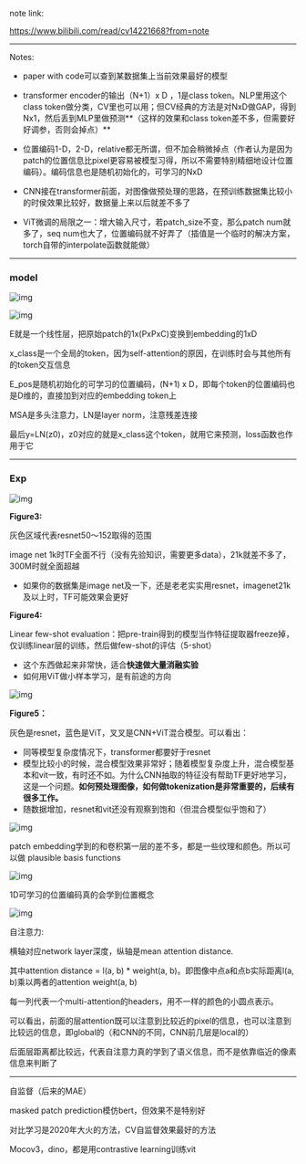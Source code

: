 note link:

https://www.bilibili.com/read/cv14221668?from=note

----

Notes:

* paper with code可以查到某数据集上当前效果最好的模型

* transformer encoder的输出（N+1）x D ，1是class token。NLP里用这个class token做分类，CV里也可以用；但CV经典的方法是对NxD做GAP，得到Nx1，然后丢到MLP里做预测**（这样的效果和class token差不多，但需要好好调参，否则会掉点）**

* 位置编码1-D，2-D，relative都无所谓，但不加会稍微掉点（作者认为是因为patch的位置信息比pixel更容易被模型习得，所以不需要特别精细地设计位置编码）。编码信息也是随机初始化的，可学习的NxD
* CNN接在transformer前面，对图像做预处理的思路，在预训练数据集比较小的时侯效果比较好，数据量上来以后就差不多了
* ViT微调的局限之一：增大输入尺寸，若patch_size不变，那么patch num就多了，seq num也大了，位置编码就不好弄了（插值是一个临时的解决方案，torch自带的interpolate函数就能做）

-------------

### model

![img](https://i0.hdslb.com/bfs/note/338990ad8ed798b3ab23d34fd8b4253feeeb8739.png)

![img](https://i0.hdslb.com/bfs/note/3db1489b5b9093bf21d646d11c661c17e9d53415.png)

E就是一个线性层，把原始patch的1x(PxPxC)变换到embedding的1xD

x_class是一个全局的token，因为self-attention的原因，在训练时会与其他所有的token交互信息

E_pos是随机初始化的可学习的位置编码，(N+1) x D，即每个token的位置编码也是D维的，直接加到对应的embedding token上

MSA是多头注意力，LN是layer norm，注意残差连接

最后y=LN(z0)，z0对应的就是x_class这个token，就用它来预测，loss函数也作用于它

-----------

### Exp

![img](https://i0.hdslb.com/bfs/note/be2095e43aecdc4bc332192a469a74e7dda9bc6f.png)

**Figure3:**

灰色区域代表resnet50～152取得的范围

image net 1k时TF全面不行（没有先验知识，需要更多data），21k就差不多了，300M时就全面超越

* 如果你的数据集是image net及一下，还是老老实实用resnet，imagenet21k及以上时，TF可能效果会更好

**Figure4:**

Linear few-shot evaluation：把pre-train得到的模型当作特征提取器freeze掉，仅训练linear层的训练，然后做few-shot的评估（5-shot）

* 这个东西做起来非常快，适合**快速做大量消融实验**
* 如何用ViT做小样本学习，是有前途的方向

![img](https://i0.hdslb.com/bfs/note/d1ab3842c94ff42ee989a1d5c677a4592ec4b6a0.png)

**Figure5：**

灰色是resnet，蓝色是ViT，叉叉是CNN+ViT混合模型。可以看出：

* 同等模型复杂度情况下，transformer都要好于resnet
* 模型比较小的时候，混合模型效果非常好；随着模型复杂度上升，混合模型基本和vit一致，有时还不如。为什么CNN抽取的特征没有帮助TF更好地学习，这是一个问题。**如何预处理图像，如何做tokenization是非常重要的，后续有很多工作。**
* 随数据增加，resnet和vit还没有观察到饱和（但混合模型似乎饱和了）

![img](https://i0.hdslb.com/bfs/note/fef2df5a0da2ed19c555326315de02a48f6bf7de.png)

patch embedding学到的和卷积第一层的差不多，都是一些纹理和颜色。所以可以做 plausible basis functions

![img](https://i0.hdslb.com/bfs/note/88ea7e4ae7ad89196385bb9cf5254f5c1cb9d0e2.png)

1D可学习的位置编码真的会学到位置概念

![img](https://i0.hdslb.com/bfs/note/40d7fdd6828ecebbc2b8cbb7b59619922addec0d.png)

自注意力:

横轴对应network layer深度，纵轴是mean attention distance.

其中attention distance = l(a, b) * weight(a, b)。即图像中点a和点b实际距离l(a, b)乘以两者的attention weight(a, b)

每一列代表一个multi-attention的headers，用不一样的颜色的小圆点表示。

可以看出，前面的层attention既可以注意到比较近的pixel的信息，也可以注意到比较远的信息，即global的（和CNN的不同，CNN前几层是local的）

后面层距离都比较远，代表自注意力真的学到了语义信息，而不是依靠临近的像素信息来判断了

---------

自监督（后来的MAE）

masked patch prediction模仿bert，但效果不是特别好

对比学习是2020年大火的方法，CV自监督效果最好的方法

Mocov3，dino，都是用contrastive learning训练vit


